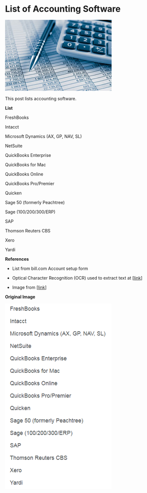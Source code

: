 # List of Accounting Software

![accounting_stock_image_1](accounting_stock_image_1.jpg)

This post lists accounting software.

**List**

FreshBooks

Intacct

Microsoft Dynamics (AX, GP, NAV, SL)

NetSuite

QuickBooks Enterprise

QuickBooks for Mac 

QuickBooks Online 

QuickBooks Pro/Premier

Quicken

Sage 50 (formerly Peachtree)

Sage (100/200/300/ERP)

SAP

Thomson Reuters CBS

Xero

Yardi

**References**

-   List from bill.com Account setup form
    
-   Optical Character Recognition (OCR) used to extract text at [[link](http://www.onlineocr.net/)\]
    
-   Image from [[link](http://www.topaccountingdegrees.org/wp-content/uploads/2015/08/KCG-Controller-Accounting-Bookkeeping-for-startups-300x200.jpg)\]
    

**Original Image**

![original_accounting_software_image_2](original_accounting_software_image_2.png)
